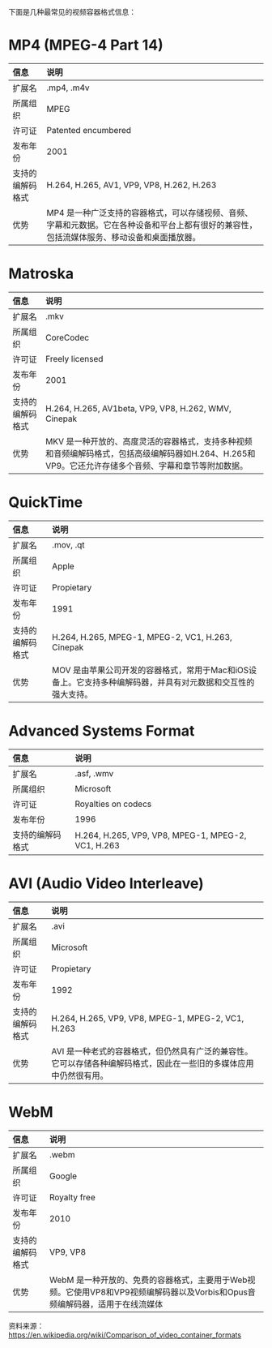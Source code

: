 下面是几种最常见的视频容器格式信息：

# MP4 (MPEG-4 Part 14)

|**信息**|**说明**|
|:---|:--|
|扩展名|.mp4, .m4v|
|所属组织|MPEG|
|许可证|Patented encumbered|
|发布年份|2001|
|支持的编解码格式|H.264, H.265, AV1, VP9, VP8, H.262, H.263|
|优势|MP4 是一种广泛支持的容器格式，可以存储视频、音频、字幕和元数据。它在各种设备和平台上都有很好的兼容性，包括流媒体服务、移动设备和桌面播放器。|

# Matroska

|**信息**|**说明**|
|:---|:--|
|扩展名|.mkv|
|所属组织|CoreCodec|
|许可证|Freely licensed|
|发布年份|2001|
|支持的编解码格式|H.264, H.265, AV1beta, VP9, VP8, H.262, WMV, Cinepak|
|优势|MKV 是一种开放的、高度灵活的容器格式，支持多种视频和音频编解码格式，包括高级编解码器如H.264、H.265和VP9。它还允许存储多个音频、字幕和章节等附加数据。|

# QuickTime

|**信息**|**说明**|
|:---|:--|
|扩展名|.mov, .qt|
|所属组织|Apple|
|许可证|Propietary|
|发布年份|1991|
|支持的编解码格式|H.264, H.265, MPEG-1, MPEG-2, VC1, H.263, Cinepak|
|优势|MOV 是由苹果公司开发的容器格式，常用于Mac和iOS设备上。它支持多种编解码器，并具有对元数据和交互性的强大支持。|

# Advanced Systems Format

|**信息**|**说明**|
|:---|:--|
|扩展名|.asf, .wmv|
|所属组织|Microsoft|
|许可证|Royalties on codecs|
|发布年份|1996|
|支持的编解码格式|H.264, H.265, VP9, VP8, MPEG-1, MPEG-2, VC1, H.263|

# AVI (Audio Video Interleave)

|**信息**|**说明**|
|:---|:--|
|扩展名|.avi|
|所属组织|Microsoft|
|许可证|Propietary|
|发布年份|1992
|支持的编解码格式|H.264, H.265, VP9, VP8, MPEG-1, MPEG-2, VC1, H.263|
|优势|AVI 是一种老式的容器格式，但仍然具有广泛的兼容性。它可以存储各种编解码格式，因此在一些旧的多媒体应用中仍然很有用。|

# WebM

|**信息**|**说明**|
|:---|:--|
|扩展名|.webm|
|所属组织|Google|
|许可证|Royalty free|
|发布年份|2010|
|支持的编解码格式|VP9, VP8|
|优势|WebM 是一种开放的、免费的容器格式，主要用于Web视频。它使用VP8和VP9视频编解码器以及Vorbis和Opus音频编解码器，适用于在线流媒体|

资料来源：https://en.wikipedia.org/wiki/Comparison_of_video_container_formats
